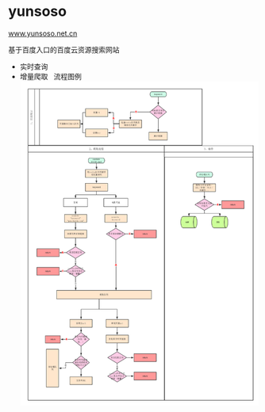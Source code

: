 # yunsoso
www.yunsoso.net.cn

基于百度入口的百度云资源搜索网站
  - 实时查询
  - 增量爬取
  
流程图例
![image](https://github.com/JasonXxs/yunsoso/blob/master/src/main/resources/static/img/yss%E6%B5%81%E7%A8%8B%E5%9B%BE%E4%BE%8B.png)
